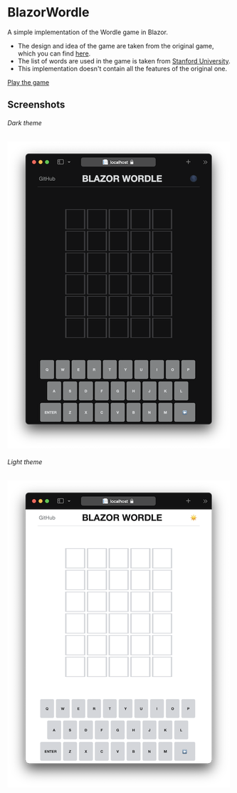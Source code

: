 # BlazorWordle
A simple implementation of the Wordle game in Blazor.

- The design and idea of the game are taken from the original game, which you can find [here](https://www.powerlanguage.co.uk/wordle/).
- The list of words are used in the game is taken from [Stanford University](https://www-cs-faculty.stanford.edu/~knuth/sgb-words.txt).
- This implementation doesn't contain all the features of the original one.

[Play the game](https://alexeychuvagin.github.io/BlazorWordle/)

## Screenshots

###### Dark theme
![Dark](/screenshots/dark.png)

###### Light theme
![Light](/screenshots/light.png)